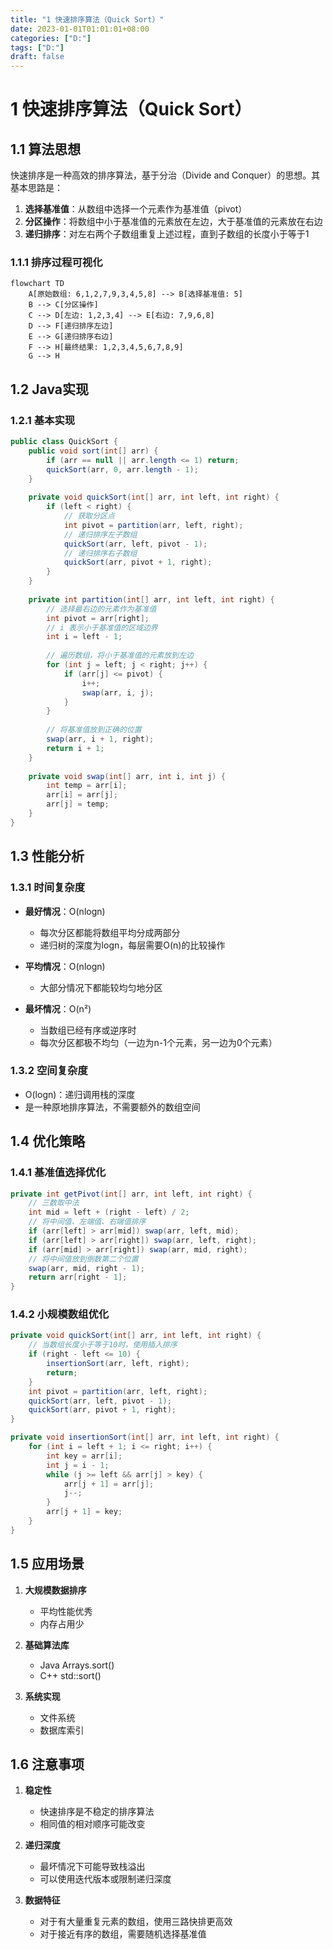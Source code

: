 ```yaml
---
title: "1 快速排序算法（Quick Sort）"
date: 2023-01-01T01:01:01+08:00
categories: ["D:"]
tags: ["D:"]
draft: false
---
```

# 1 快速排序算法（Quick Sort）

## 1.1 算法思想

快速排序是一种高效的排序算法，基于分治（Divide and Conquer）的思想。其基本思路是：

1. **选择基准值**：从数组中选择一个元素作为基准值（pivot）
2. **分区操作**：将数组中小于基准值的元素放在左边，大于基准值的元素放在右边
3. **递归排序**：对左右两个子数组重复上述过程，直到子数组的长度小于等于1

### 1.1.1 排序过程可视化

```mermaid
flowchart TD
    A[原始数组: 6,1,2,7,9,3,4,5,8] --> B[选择基准值: 5]
    B --> C[分区操作]
    C --> D[左边: 1,2,3,4] --> E[右边: 7,9,6,8]
    D --> F[递归排序左边]
    E --> G[递归排序右边]
    F --> H[最终结果: 1,2,3,4,5,6,7,8,9]
    G --> H
```

## 1.2 Java实现

### 1.2.1 基本实现

```java
public class QuickSort {
    public void sort(int[] arr) {
        if (arr == null || arr.length <= 1) return;
        quickSort(arr, 0, arr.length - 1);
    }
    
    private void quickSort(int[] arr, int left, int right) {
        if (left < right) {
            // 获取分区点
            int pivot = partition(arr, left, right);
            // 递归排序左子数组
            quickSort(arr, left, pivot - 1);
            // 递归排序右子数组
            quickSort(arr, pivot + 1, right);
        }
    }
    
    private int partition(int[] arr, int left, int right) {
        // 选择最右边的元素作为基准值
        int pivot = arr[right];
        // i 表示小于基准值的区域边界
        int i = left - 1;
        
        // 遍历数组，将小于基准值的元素放到左边
        for (int j = left; j < right; j++) {
            if (arr[j] <= pivot) {
                i++;
                swap(arr, i, j);
            }
        }
        
        // 将基准值放到正确的位置
        swap(arr, i + 1, right);
        return i + 1;
    }
    
    private void swap(int[] arr, int i, int j) {
        int temp = arr[i];
        arr[i] = arr[j];
        arr[j] = temp;
    }
}
```

## 1.3 性能分析

### 1.3.1 时间复杂度

- **最好情况**：O(nlogn)
  - 每次分区都能将数组平均分成两部分
  - 递归树的深度为logn，每层需要O(n)的比较操作

- **平均情况**：O(nlogn)
  - 大部分情况下都能较均匀地分区

- **最坏情况**：O(n²)
  - 当数组已经有序或逆序时
  - 每次分区都极不均匀（一边为n-1个元素，另一边为0个元素）

### 1.3.2 空间复杂度

- O(logn)：递归调用栈的深度
- 是一种原地排序算法，不需要额外的数组空间

## 1.4 优化策略

### 1.4.1 基准值选择优化

```java
private int getPivot(int[] arr, int left, int right) {
    // 三数取中法
    int mid = left + (right - left) / 2;
    // 将中间值、左端值、右端值排序
    if (arr[left] > arr[mid]) swap(arr, left, mid);
    if (arr[left] > arr[right]) swap(arr, left, right);
    if (arr[mid] > arr[right]) swap(arr, mid, right);
    // 将中间值放到倒数第二个位置
    swap(arr, mid, right - 1);
    return arr[right - 1];
}
```

### 1.4.2 小规模数组优化

```java
private void quickSort(int[] arr, int left, int right) {
    // 当数组长度小于等于10时，使用插入排序
    if (right - left <= 10) {
        insertionSort(arr, left, right);
        return;
    }
    int pivot = partition(arr, left, right);
    quickSort(arr, left, pivot - 1);
    quickSort(arr, pivot + 1, right);
}

private void insertionSort(int[] arr, int left, int right) {
    for (int i = left + 1; i <= right; i++) {
        int key = arr[i];
        int j = i - 1;
        while (j >= left && arr[j] > key) {
            arr[j + 1] = arr[j];
            j--;
        }
        arr[j + 1] = key;
    }
}
```

## 1.5 应用场景

1. **大规模数据排序**
   - 平均性能优秀
   - 内存占用少

2. **基础算法库**
   - Java Arrays.sort()
   - C++ std::sort()

3. **系统实现**
   - 文件系统
   - 数据库索引

## 1.6 注意事项

1. **稳定性**
   - 快速排序是不稳定的排序算法
   - 相同值的相对顺序可能改变

2. **递归深度**
   - 最坏情况下可能导致栈溢出
   - 可以使用迭代版本或限制递归深度

3. **数据特征**
   - 对于有大量重复元素的数组，使用三路快排更高效
   - 对于接近有序的数组，需要随机选择基准值
